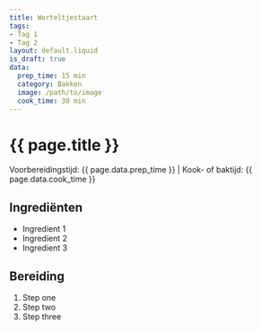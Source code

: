 ```yaml
---
title: Worteltjestaart
tags:
- Tag 1
- Tag 2
layout: default.liquid
is_draft: true
data:
  prep_time: 15 min
  category: Bakken
  image: /path/to/image
  cook_time: 30 min
---
```

# {{ page.title }}

Voorbereidingstijd: {{ page.data.prep_time }} | Kook- of baktijd: {{ page.data.cook_time }}

## Ingrediënten
- Ingredient 1
- Ingredient 2
- Ingredient 3

## Bereiding
1. Step one
2. Step two
3. Step three
